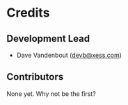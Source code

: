 # Credits

## Development Lead

* Dave Vandenbout (<devb@xess.com>)

## Contributors

None yet. Why not be the first?
